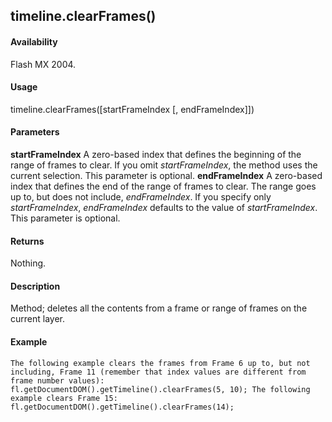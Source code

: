 ## timeline.clearFrames()

#### Availability

Flash MX 2004.

#### Usage

timeline.clearFrames(\[startFrameIndex \[, endFrameIndex\]\])

#### Parameters

**startFrameIndex** A zero-based index that defines the beginning of the range of frames to clear. If you omit
*startFrameIndex*, the method uses the current selection. This parameter is optional.
**endFrameIndex** A zero-based index that defines the end of the range of frames to clear. The range goes up to, but does not include, *endFrameIndex*. If you specify only *startFrameIndex*, *endFrameIndex* defaults to the value of *startFrameIndex*. This parameter is optional.

#### Returns

Nothing.

#### Description

Method; deletes all the contents from a frame or range of frames on the current layer.

#### Example

```
The following example clears the frames from Frame 6 up to, but not including, Frame 11 (remember that index values are different from frame number values):
fl.getDocumentDOM().getTimeline().clearFrames(5, 10); The following example clears Frame 15: fl.getDocumentDOM().getTimeline().clearFrames(14);

```